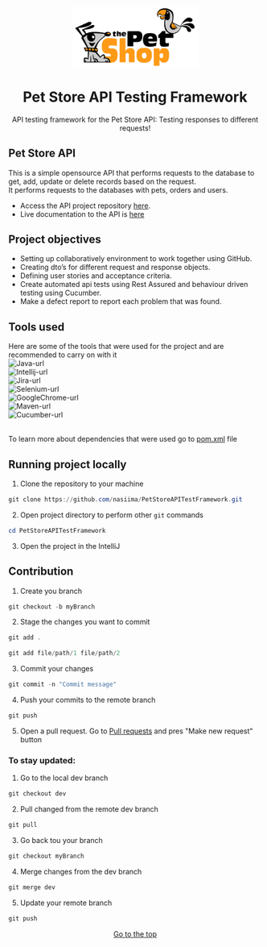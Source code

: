 <div id="readme-top"></div>
<!-- PROJECT LOGO -->
<br />
<div align="center">
  <a href="https://github.com/bxshra99/SwagLabsTesting/tree/dev/SwagLabsTesting">
    <img src="./images/logo.png" alt="Logo" width="250" height="auto">
  </a>
<h1 align="center">Pet Store API Testing Framework</h1>

  <p align="center">
     API testing framework for the Pet Store API: Testing responses to different requests!
  </p>
</div>

## Pet Store API
This is a simple opensource API that performs requests to the database to get, add, update or delete records based on the request.
<br>
It performs requests to the databases with pets, orders and users. 
* Access the API project repository [here](https://github.com/swagger-api/swagger-petstore).
* Live documentation to the API is [here](https://petstore3.swagger.io/)

## Project objectives

* Setting up collaboratively environment to work together using GitHub.
* Creating dto’s for different request and response objects.
* Defining user stories and acceptance criteria.
* Create automated api tests using Rest Assured and behaviour driven testing using Cucumber.
* Make a defect report to report each problem that was found.

## Tools used
Here are some of the tools that were used for the project and are recommended to carry on with it <br>
![Java-url] <br>
![Intellij-url] <br>
![Jira-url] <br>
![Selenium-url] <br>
![GoogleChrome-url] <br>
![Maven-url] <br>
![Cucumber-url] <br><br>

To learn more about dependencies that were used go to [pom.xml](https://github.com/nasiima/PetStoreAPITestFramework/blob/dev/pom.xml) file

## Running project locally
1. Clone the repository to your machine
```powershell
git clone https://github.com/nasiima/PetStoreAPITestFramework.git
```
2. Open project directory to perform other `git` commands
```powershell
cd PetStoreAPITestFramework
```
3. Open the project in the IntelliJ

## Contribution
1. Create you branch
```powershell
git checkout -b myBranch
```
2. Stage the changes you want to commit
```powershell
git add .
```
```powershell
git add file/path/1 file/path/2
```
3. Commit your changes
```powershell
git commit -n "Commit message"
```
4. Push your commits to the remote branch
```powershell
git push
```
5. Open a pull request. Go to [Pull requests](https://github.com/nasiima/PetStoreAPITestFramework/pulls) and pres "Make new request" button

### To stay updated:
1. Go to the local dev branch
```powershell
git checkout dev
```
2. Pull changed from the remote dev branch
```powershell
git pull
```
3. Go back tou your branch
```powershell
git checkout myBranch
```
4. Merge changes from the dev branch
```powershell
git merge dev
```
5. Update your remote branch
```powershell
git push
```

<div align="center"><a href="#readme-top">Go to the top</a></div>


<!-- MARKDOWN LINKS & IMAGES -->
[Intellij-url]: https://img.shields.io/badge/IntelliJIDEA-000000.svg?style=for-the-badge&logo=intellij-idea&logoColor=white
[Java-url]: https://img.shields.io/badge/java-%23ED8B00.svg?style=for-the-badge&logo=java&logoColor=white
[Selenium-url]: https://img.shields.io/badge/-selenium-%43B02A?style=for-the-badge&logo=selenium&logoColor=white
[GoogleChrome-url]: https://img.shields.io/badge/Google%20Chrome-4285F4?style=for-the-badge&logo=GoogleChrome&logoColor=white
[Maven-url]: https://img.shields.io/badge/Maven-C71A36?style=for-the-badge&logo=Apache%20Maven&logoColor=white
[Cucumber-url]: https://img.shields.io/badge/Cucumber-008000.svg?style=for-the-badge&logo=cucumber&logoColor=white
[Jira-url]: https://img.shields.io/badge/jira-%230A0FFF.svg?style=for-the-badge&logo=jira&logoColor=white